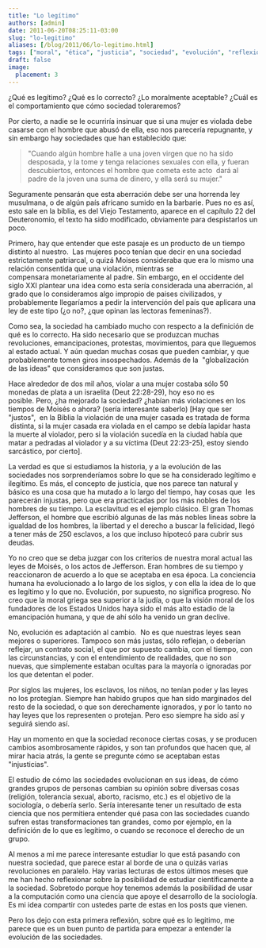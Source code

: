 ```yaml
---
title: "Lo legítimo"
authors: [admin]
date: 2011-06-20T08:25:11-03:00
slug: "lo-legitimo"
aliases: [/blog/2011/06/lo-legitimo.html]
tags: ["moral", "ética", "justicia", "sociedad", "evolución", "reflexiones"]
draft: false
image:
  placement: 3
---
```


¿Qué es legítimo? ¿Qué es lo correcto? ¿Lo moralmente aceptable? ¿Cuál
es el comportamiento que cómo sociedad toleraremos?

Por cierto, a nadie se le ocurriría insinuar que si una mujer es violada
debe casarse con el hombre que abusó de ella, eso nos parecería
repugnante, y sin embargo hay sociedades que han establecido que:

> "Cuando algún hombre halle a una joven virgen que no ha sido
> desposada, y la tome y tenga relaciones sexuales con ella, y fueran
> descubiertos, entonces el hombre que cometa este acto  dará al padre
> de la joven una suma de dinero, y ella será su mujer."

Seguramente pensarán que esta aberración debe ser una horrenda ley
musulmana, o de algún país africano sumido en la barbarie. Pues no es
así, esto sale en la biblia, es del Viejo Testamento, aparece en el
capítulo 22 del Deuteronomio, el texto ha sido modificado, obviamente
para despistarlos un poco.

Primero, hay que entender que este pasaje es un producto de un tiempo
distinto al nuestro.  Las mujeres poco tenían que decir en una sociedad
estrictamente patriarcal, o quizá Moises consideraba que era lo mismo
una relación consentida que una violación, mientras se
compensara monetariamente al padre. Sin embargo, en el occidente del
siglo XXI plantear una idea como esta sería considerada una aberración,
al grado que lo consideramos algo impropio de paises civilizados, y
probablemente llegaríamos a pedir la intervención del país que aplicara
una ley de este tipo (¿o no?, ¿que opinan las lectoras femeninas?).

Como sea, la sociedad ha cambiado mucho con respecto a la definición de
qué es lo correcto. Ha sido necesario que se produzcan muchas
revoluciones, emancipaciones, protestas, movimientos, para que lleguemos
al estado actual. Y aún quedan muchas cosas que pueden cambiar, y que
probablemente tomen giros insospechados. Además de la  "globalización
de las ideas" que consideramos que son justas.

Hace alrededor de dos mil años, violar a una mujer costaba sólo 50
monedas de plata a un israelita (Deut 22:28-29), hoy eso no es
posible. Pero, ¿ha mejorado la sociedad? ¿habían más violaciones en los
tiempos de Moisés o ahora? (sería interesante saberlo) \[Hay que ser
"justos",  en la Biblia la violación de una mujer casada es tratada de
forma  distinta, si la mujer casada era violada en el campo se debía
lapidar hasta la muerte al violador, pero si la violación sucedía en la
ciudad había que matar a pedradas al violador y a su víctima (Deut
22:23-25), estoy siendo sarcástico, por cierto\].

La verdad es que si estudiamos la historia, y a la evolución de las
sociedades nos sorprenderíamos sobre lo que se ha considerado legítimo e
ilegítimo. Es más, el concepto de justicia, que nos parece tan natural y
básico es una cosa que ha mutado a lo largo del tiempo, hay cosas que
 les parecerán injustas, pero que era practicadas por los más nobles de
los hombres de su tiempo. La esclavitud es el ejemplo clásico. El gran
Thomas Jefferson, el hombre que escribió algunas de las más nobles
lineas sobre la igualdad de los hombres, la libertad y el derecho a
buscar la felicidad, llegó a tener más de 250 esclavos, a los que
incluso hipotecó para cubrir sus deudas.

Yo no creo que se deba juzgar con los criterios de nuestra moral actual
las leyes de Moisés, o los actos de Jefferson. Eran hombres de su tiempo
y reaccionaron de acuerdo a lo que se aceptaba en esa época. La
conciencia humana ha evolucionado a lo largo de los siglos, y con ella
la idea de lo que es legítimo y lo que no. Evolución, por supuesto, no
significa progreso. No creo que la moral griega sea superior a la judía,
o que la visión moral de los fundadores de los Estados Unidos haya sido
el más alto estadio de la emancipación humana, y que de ahí sólo ha
venido un gran declive.

No, evolución es adaptación al cambio.  No es que nuestras leyes sean
mejores o superiores. Tampoco son más justas, sólo reflejan, o deberían
reflejar, un contrato social, el que por supuesto cambia, con el tiempo,
con las circunstancias, y con el entendimiento de realidades, que no son
nuevas, que simplemente estaban ocultas para la mayoría o ignoradas por
los que detentan el poder.

Por siglos las mujeres, los esclavos, los niños, no tenían poder y las
leyes no los protegían. Siempre han habido grupos que han sido
marginados del resto de la sociedad, o que son derechamente ignorados, y
por lo tanto no hay leyes que los representen o protejan. Pero eso
siempre ha sido así y seguirá siendo así.

Hay un momento en que la sociedad reconoce ciertas cosas, y se producen
cambios asombrosamente rápidos, y son tan profundos que hacen que, al
mirar hacia atrás, la gente se pregunte cómo se aceptaban estas
"injusticias".

El estudio de cómo las sociedades evolucionan en sus ideas, de cómo
grandes grupos de personas cambian su opinión sobre diversas cosas
(religión, tolerancia sexual, aborto, racismo, etc.) es el objetivo de
la sociología, o debería serlo. Sería interesante tener un resultado de
esta ciencia que nos permitiera entender qué pasa con las sociedades
cuando sufren estas transformaciones tan grandes, como por ejemplo, en
la definición de lo que es legítimo, o cuando se reconoce el derecho de
un grupo.

Al menos a mi me parece interesante estudiar lo que está pasando con
nuestra sociedad, que parece estar al borde de una o quizás varias
revoluciones en paralelo. Hay varias lecturas de estos últimos meses que
me han hecho reflexionar sobre la posibilidad de estudiar
científicamente a la sociedad. Sobretodo porque hoy tenemos además la
posibilidad de usar a la computación como una ciencia que apoye el
desarrollo de la sociología. Es mi idea compartir con ustedes parte de
estas en los posts que vienen.

Pero los dejo con esta primera reflexión, sobre qué es lo legitimo, me
parece que es un buen punto de partida para empezar a entender la
evolución de las sociedades.
